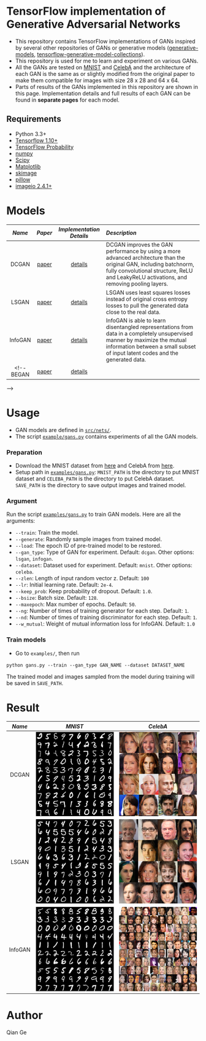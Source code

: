 # TensorFlow implementation of Generative Adversarial Networks
- This repository contains TensorFlow implementations of GANs inspired by several other repositories of GANs or generative models ([generative-models](https://github.com/wiseodd/generative-models), [tensorflow-generative-model-collections](https://github.com/hwalsuklee/tensorflow-generative-model-collections)).
- This repository is used for me to learn and experiment on various GANs.
- All the GANs are tested on [MNIST](http://yann.lecun.com/exdb/mnist/) and [CelebA](http://mmlab.ie.cuhk.edu.hk/projects/CelebA.html) and the architecture of each GAN is the same as or slightly modified from the original paper to make them compatible for images with size 28 x 28 and 64 x 64.
- Parts of results of the GANs implemented in this repository are shown in this page. Implementation details and full results of each GAN can be found in **separate pages** for each model.

## Requirements
- Python 3.3+
- [Tensorflow 1.10+](https://www.tensorflow.org/)
- [TensorFlow Probability](https://www.tensorflow.org/probability/)
- [numpy](http://www.numpy.org/)
- [Scipy](https://www.scipy.org/)
- [Matplotlib](https://matplotlib.org/)
- [skimage](https://scikit-image.org/)
- [pillow](https://pillow.readthedocs.io/en/5.2.x/)
- [imageio 2.4.1+](http://imageio.github.io/)


# Models
*Name* | *Paper* | *Implementation Details* | *Description* | 
:--: | :---: | :--: | :--- | 
DCGAN | [paper](https://arxiv.org/abs/1511.06434) | [details](docs/dcgan/) | DCGAN improves the GAN performance by using a more advanced architecture than the original GAN, including batchnorm, fully convolutional structure, ReLU and LeakyReLU activations, and removing pooling layers.| 
LSGAN | [paper](https://arxiv.org/abs/1611.04076) | [details](docs/lsgan/) |  LSGAN uses least squares losses instead of original cross entropy losses to pull the generated data close to the real data.
InfoGAN | [paper](https://arxiv.org/abs/1606.03657) | [details](docs/infogan/) | InfoGAN is able to learn disentangled representations from data in a completely unsupervised manner by maximize the mutual information between a small subset of input latent codes and the generated data.
<!--BEGAN | [paper](https://arxiv.org/abs/1703.10717) | [details](docs/began/) |
-->


# Usage
- GAN models are defined in [`src/nets/`](src/nets/).
- The script [`example/gans.py`](example/gans.py) contains experiments of all the GAN models.

### Preparation
- Download the MNIST dataset from [here](http://yann.lecun.com/exdb/mnist/) and CelebA from [here](http://mmlab.ie.cuhk.edu.hk/projects/CelebA.html).
- Setup path in [`examples/gans.py`](examples/gans.py): `MNIST_PATH` is the directory to put MNIST dataset and `CELEBA_PATH` is the directory to put CelebA dataset. `SAVE_PATH` is the directory to save output images and trained model.

### Argument
Run the script [`examples/gans.py`](examples/gans.py) to train GAN models. Here are all the arguments:

* `--train`: Train the model.
* `--generate`: Randomly sample images from trained model.
* `--load`: The epoch ID of pre-trained model to be restored.
* `--gan_type`: Type of GAN for experiment. Default: `dcgan`. Other options: `lsgan`, `infogan`.
* `--dataset`: Dataset used for experiment. Default: `mnist`. Other options: `celeba`.
* `--zlen`: Length of input random vector z. Default: `100`
* `--lr`: Initial learning rate. Default: `2e-4`.
* `--keep_prob`: Keep probability of dropout. Default: `1.0`.
* `--bsize`: Batch size. Default: `128`.
* `--maxepoch`: Max number of epochs. Default: `50`.
* `--ng`: Number of times of training generator for each step. Default: `1`.
* `--nd`: Number of times of training discriminator for each step. Default: `1`.
* `--w_mutual`: Weight of mutual information loss for InfoGAN. Default: `1.0`

### Train models
- Go to `examples/`, then run

```
python gans.py --train --gan_type GAN_NAME --dataset DATASET_NAME
```
The trained model and images sampled from the model during training will be saved in `SAVE_PATH`.

<!--### Sample images from trained model
-->
# Result

*Name* | *MNIST* |*CelebA* |
:--: | :---: | :--: |
DCGAN | <img src = 'docs/dcgan/figs/mnist/generate_im_20.png' height = '220px' width = '220px'>| <img src = 'docs/dcgan/figs/face/generate_im_25.png' height = '220px' width = '220px'> 
LSGAN | <img src = 'docs/lsgan/figs/mnist/generate_im_20.png' height = '220px' width = '220px'> | <img src = 'docs/lsgan/figs/face/generate_im_49.png' height = '220px' width = '220px'> 
InfoGAN |<img src = 'docs/infogan/figs/mnist/generate_im_49.png' height = '220px' width = '220px'>  | <img src = 'docs/infogan/figs/face/random_sampling_49.png' height = '220px' width = '220px'>

<!-- *Name* | *MNIST* |*CelebA* |
:--: | :---: | :--: |
DCGAN | <img src = 'docs/dcgan/figs/mnist/generate_im_20.png' height = '220px' width = '220px'> <img src = 'docs/dcgan/figs/mnist/manifoid_23.png' height = '220px' width = '220px'> |Random Sampling and interpolation <br/> <img src = 'docs/dcgan/figs/face/generate_im_25.png' height = '220px' width = '220px'> <img src = 'docs/lsgan/figs/face/interpolate_47.png' height = '110px' width = '330px'>
LSGAN |Random Sampling and interpolation <br/> <img src = 'docs/lsgan/figs/mnist/generate_im_20.png' height = '220px' width = '220px'> <img src = 'docs/lsgan/figs/mnist/manifoid_24.png' height = '220px' width = '220px'> | Random Sampling and interpolation <br/> <img src = 'docs/lsgan/figs/face/generate_im_49.png' height = '220px' width = '220px'> <img src = 'docs/dcgan/figs/face/interpolate_24.png' height = '110px' width = '330px'>
InfoGAN |Varying categorical latent codes and continuous latent codes <br/> <img src = 'docs/infogan/figs/mnist/generate_im_49.png' height = '220px' width = '220px'> <img src = 'docs/infogan/figs/mnist/interp_cont_1_49.png' height = '220px' width = '220px'> | Random sampling and varying continuous latent codes <br/> <img src = 'docs/infogan/figs/face/random_sampling_49.png' height = '220px' width = '220px'> <img src = 'docs/infogan/figs/face/interp_cont_3_41.png' height = '110px' width = '220px'>
-->
# Author
Qian Ge
